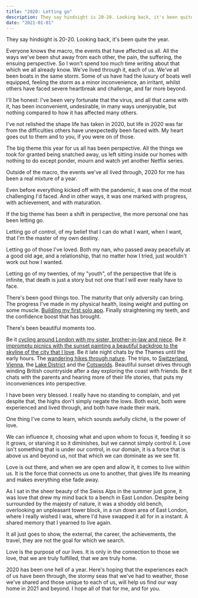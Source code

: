 ```yaml
---
title: "2020: Letting go"
description: They say hindsight is 20-20. Looking back, it's been quite the year.
date: "2021-01-01"
---
```


They say hindsight is 20-20. Looking back, it's been quite the year.

Everyone knows the macro, the events that have affected us all. All the ways we've been shut away from each other, the pain, the suffering, the ensuing perspective. So I won't spend too much time writing about that which we all already know. We've lived through it, each of us. We've all been boats in the same storm. Some of us have had the luxury of boats well equipped, feeling the storm as a minor inconvenience, an irritant, whilst others have faced severe heartbreak and challenge, and far more beyond.

I'll be honest: I've been very fortunate that the virus, and all that came with it, has been inconvenient, undesirable, in many ways unenjoyable, but nothing compared to how it has affected many others.

I've not relished the shape life has taken in 2020, but life in 2020 was far from the difficulties others have unexpectedly been faced with. My heart goes out to them and to you, if you were on of those.

The big theme this year for us all has been perspective. All the things we took for granted being snatched away, us left sitting inside our homes with nothing to do except ponder, mourn and watch yet another Netflix series.

Outside of the macro, the events we've all lived through, 2020 for me has been a real mixture of a year.

Even before everything kicked off with the pandemic, it was one of the most challenging I'd faced. And in other ways, it was one marked with progress, with achievement, and with maturation.

If the big theme has been a shift in perspective, the more personal one has been letting go.

Letting go of control, of my belief that I can do what I want, when I want, that I'm the master of my own destiny.

Letting go of those I've loved. Both my nan, who passed away peacefully at a good old age, and a relationship, that no matter how I tried, just wouldn't work out how I wanted.

Letting go of my twenties, of my "youth", of the perspective that life is infinite, that death is just a story but not one that I will ever really have to face.

There's been good things too. The maturity that only adversity can bring. The progress I've made in my physical health, losing weight and putting on some muscle. [Building my first solo app](https://yaha.fyi/). Finally straightening my teeth, and the confidence boost that has brought.

There's been beautiful moments too.

Be it [cycling around London with my sister, brother-in-law and niece](https://www.instagram.com/p/CEhtOnWHiYI/). Be it [impromptu picnics with the sunset painting a beautiful backdrop to the skyline of the city that I love](https://www.instagram.com/p/CDBSxP6nRZj/). Be it late night chats by the Thames until the early hours. The [wandering hikes through nature](https://www.instagram.com/p/B9wiWhfnAhw/). The trips, to [Switzerland](https://www.instagram.com/p/CDHi4SeHQ3t/), [Vienna](https://www.instagram.com/p/B9YtUU9HEjC/), the [Lake District](https://www.instagram.com/p/B9rh_YYHVco/) and the [Cotswolds](https://www.instagram.com/p/CFzMretHDmr/). Beautiful sunset drives through winding British countryside after a day exploring the coast with friends. Be it chats with the parents and hearing more of their life stories, that puts my inconveniences into perspective.

I have been very blessed. I really have no standing to complain, and yet despite that, the highs don't simply negate the lows. Both exist, both were experienced and lived through, and both have made their mark.

One thing I've come to learn, which sounds awfully cliché, is the power of love.

We can influence it, choosing what and upon whom to focus it, feeding it so it grows, or starving it so it diminishes, but we cannot simply control it. Love isn't something that is under our control, in our domain, it is a force that is above us and beyond us, not that which we can dominate as we see fit.

Love is out there, and when we are open and allow it, it comes to live within us. It is the force that connects us one to another, that gives life its meaning and makes everything else fade away.

As I sat in the sheer beauty of the Swiss Alps in the summer just gone, it was love that drew my mind back to a bench in East London. Despite being surrounded by the majesty of nature, it was a shoddy old bench, overlooking an unpleasant tower block, in a run down area of East London, where I really wished I was, where I'd have swapped it all for in a instant. A shared memory that I yearned to live again.

It all just goes to show, the external, the career, the achievements, the travel, they are not the goal for which we search.

Love is the purpose of our lives. It is only in the connection to those we love, that we are truly fulfilled, that we are truly home.

2020 has been one hell of a year. Here's hoping that the experiences each of us have been through, the stormy seas that we've had to weather, those we've shared and those unique to each of us, will help us find our way home in 2021 and beyond. I hope all of that for me, and for you.
